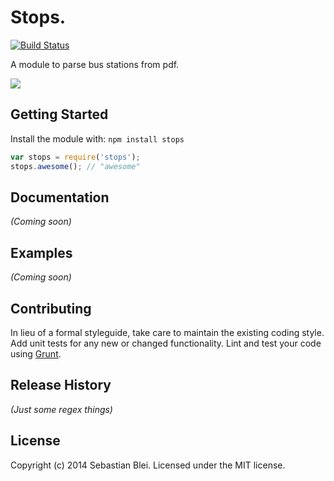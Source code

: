 # Stops.

[![Build Status](https://secure.travis-ci.org/iamsebastian/stops.png?branch=master)](http://travis-ci.org/iamsebastian/stops)

A module to parse bus stations from pdf.

![](http://i.imgur.com/5YrFFRs.png)

## Getting Started
Install the module with: `npm install stops`

```javascript
var stops = require('stops');
stops.awesome(); // "awesome"
```

## Documentation
_(Coming soon)_

## Examples
_(Coming soon)_

## Contributing
In lieu of a formal styleguide, take care to maintain the existing coding style. Add unit tests for any new or changed functionality. Lint and test your code using [Grunt](http://gruntjs.com/).

## Release History
_(Just some regex things)_

## License
Copyright (c) 2014 Sebastian Blei. Licensed under the MIT license.
